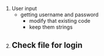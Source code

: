 1. User input
    - getting username and password
        - modify that existing code
        - keep them strings
2. Check file for login
    - 